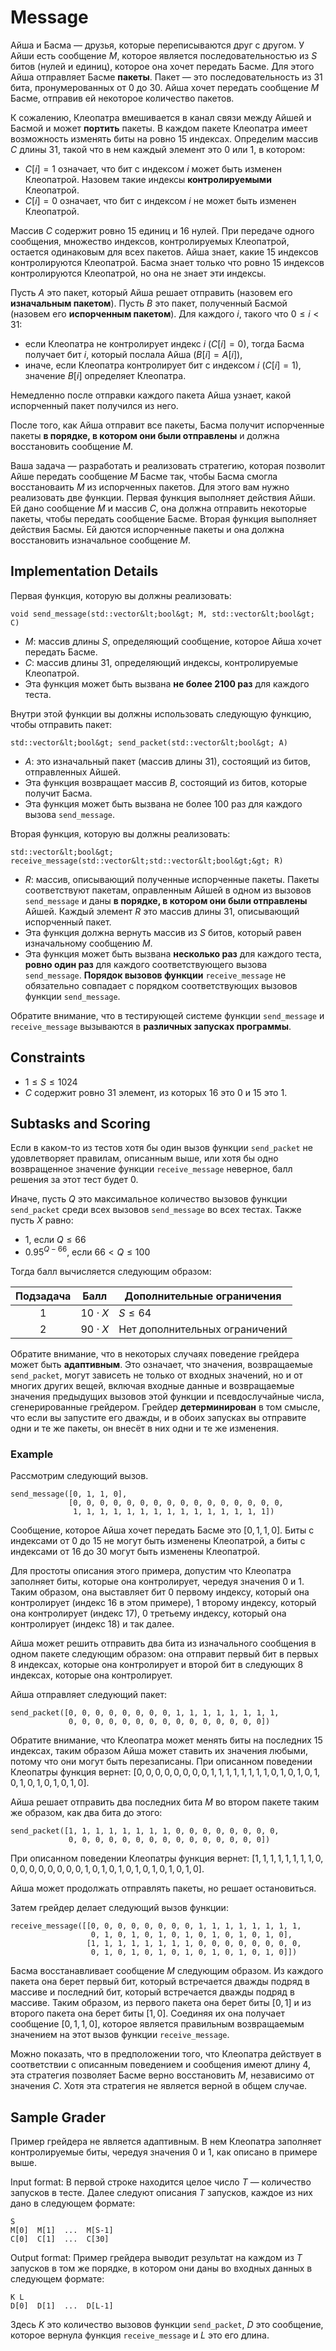 # Message

Айша и Басма — друзья, которые переписываются друг с другом. У Айши есть сообщение $M$, которое является последовательностью из $S$ битов (нулей и единиц), которое она хочет передать Басме. Для этого Айша отправляет Басме **пакеты**. Пакет — это последовательность из $31$ бита, пронумерованных от $0$ до $30$. Айша хочет передать сообщение $M$ Басме, отправив ей некоторое количество пакетов.

К сожалению, Клеопатра вмешивается в канал связи между Айшей и Басмой и может **портить** пакеты. В каждом пакете Клеопатра имеет возможность изменять биты на ровно $15$ индексах. Определим массив $C$ длины $31$, такой что в нем каждый элемент это $0$ или $1$, в котором:

* $C[i] = 1$ означает, что бит с индексом $i$ может быть изменен Клеопатрой. Назовем такие индексы **контролируемыми** Клеопатрой.
* $C[i] = 0$ означает, что бит с индексом $i$ не может быть изменен Клеопатрой.

Массив $C$ содержит ровно $15$ единиц и $16$ нулей. При передаче одного сообщения, множество индексов, контролируемых Клеопатрой, остается одинаковым для всех пакетов. Айша знает, какие $15$ индексов контролируются Клеопатрой. Басма знает только что ровно $15$ индексов контролируются Клеопатрой, но она не знает эти индексы.

Пусть $A$ это пакет, который Айша решает отправить (назовем его **изначальным пакетом**). Пусть $B$ это пакет, полученный Басмой (назовем его **испорченным пакетом**). Для каждого $i$, такого что $0 \leq i < 31$:
* если Клеопатра не контролирует индекс $i$ ($C[i]=0$), тогда Басма получает бит $i$, который послала Айша ($B[i]=A[i]$),
* иначе, если Клеопатра контролирует бит с индексом $i$ ($C[i]=1$), значение $B[i]$ определяет Клеопатра. 

Немедленно после отправки каждого пакета Айша узнает, какой испорченный пакет получился из него.

После того, как Айша отправит все пакеты, Басма получит испорченные пакеты **в порядке, в котором они были отправлены** и должна восстановить сообщение $M$. 

Ваша задача — разработать и реализовать стратегию, которая позволит Айше передать сообщение $M$ Басме так, чтобы Басма смогла восстановаить $M$ из испорченных пакетов. Для этого вам нужно реализовать две функции. Первая функция выполняет действия Айши. Ей дано сообщение $M$ и массив $C$, она должна отправить некоторые пакеты, чтобы передать сообщение Басме. Вторая функция выполняет действия Басмы. Ей даются испорченные пакеты и она должна восстановить изначальное сообщение $M$.

## Implementation Details

Первая функция, которую вы должны реализовать:

```
void send_message(std::vector&lt;bool&gt; M, std::vector&lt;bool&gt; C)
```

* $M$: массив длины $S$, определяющий сообщение, которое Айша хочет передать Басме.
* $C$: массив длины $31$, определяющий индексы, контролируемые Клеопатрой.
* Эта функция может быть вызвана **не более 2100 раз** для каждого теста.

Внутри этой функции вы должны использовать следующую функцию, чтобы отправить пакет:

```
std::vector&lt;bool&gt; send_packet(std::vector&lt;bool&gt; A)
```

* $A$: это изначальный пакет (массив длины $31$), состоящий из битов, отправленных Айшей.
* Эта функция возвращает массив $B$, состоящий из битов, которые получит Басма.
* Эта функция может быть вызвана не более $100$ раз для каждого вызова `send_message`.

Вторая функция, которую вы должны реализовать:

```
std::vector&lt;bool&gt; receive_message(std::vector&lt;std::vector&lt;bool&gt;&gt; R)
```

* $R$: массив, описывающий полученные испорченные пакеты. Пакеты соответствуют пакетам, оправленным Айшей в одном из вызовов `send_message` и даны **в порядке, в котором они были отправлены** Айшей. Каждый элемент $R$ это массив длины $31$, описывающий испорченный пакет.
* Эта функция должна вернуть массив из $S$ битов, который равен изначальному сообщению $M$.
* Эта функция может быть вызвана **несколько раз** для каждого теста,
   **ровно один раз** для каждого соответствующего вызова `send_message`. **Порядок вызовов функции** `receive_message` не обязательно совпадает с порядком соответствующих вызовов функции `send_message`.

Обратите внимание, что в тестирующей системе функции `send_message` и `receive_message` вызываются в **различных запусках программы**.

## Constraints

* $1 \leq S \leq 1024$
* $C$ содержит ровно $31$ элемент, из которых $16$ это $0$ и $15$ это $1$.

## Subtasks and Scoring

Если в каком-то из тестов хотя бы один вызов функции ``send_packet`` не удовлетворяет правилам, описанным выше, или хотя бы одно возвращенное значение функции `receive_message` неверное, балл решения за этот тест будет $0$.

Иначе, пусть $Q$ это максимальное количество вызовов функции `send_packet` среди всех вызовов `send_message` во всех тестах. Также пусть $X$ равно:

- $1$, если $Q \leq 66$
- $0.95 ^ {Q - 66}$, если $66 < Q \leq 100$

Тогда балл вычисляется следующим образом:

| Подзадача | Балл  | Дополнительные ограничения |
| :-----: | :----: | ---------------------- |
| 1       | $10 \cdot X$ | $S \leq 64$
| 2       | $90 \cdot X$ | Нет дополнительных ограничений

Обратите внимание, что в некоторых случаях поведение грейдера может быть **адаптивным**. Это означает, что значения, возвращаемые `send_packet`, могут зависеть не только от входных значений, но и от многих других вещей, включая входные данные и возвращаемые значения предыдущих вызовов этой функции и псевдослучайные числа, сгенерированные грейдером. Грейдер **детерминирован** в том смысле, что если вы запустите его дважды, и в обоих запусках вы отправите одни и те же пакеты, он внесёт в них одни и те же изменения.

### Example

Рассмотрим следующий вызов.

```
send_message([0, 1, 1, 0],
             [0, 0, 0, 0, 0, 0, 0, 0, 0, 0, 0, 0, 0, 0, 0, 0, 
              1, 1, 1, 1, 1, 1, 1, 1, 1, 1, 1, 1, 1, 1, 1])
```

Сообщение, которое Айша хочет передать Басме это $[0, 1, 1, 0]$. Биты с индексами от $0$ до $15$ не могут быть изменены Клеопатрой, а биты с индексами от $16$ до $30$ могут быть изменены Клеопатрой.

Для простоты описания этого примера, допустим что Клеопатра заполняет биты, которые она контролирует, чередуя значения $0$ и $1$. Таким образом, она выставляет бит $0$ первому индексу, который она контролирует (индекс $16$ в этом примере), $1$ второму индексу, который она контролирует (индекс $17$), $0$ третьему индексу, который она контролирует (индекс $18$) и так далее.

Айша может решить отправить два бита из изначального сообщения в одном пакете следующим образом: она отправит первый бит в первых $8$ индексах, которые она контролирует и второй бит в следующих $8$ индексах, которые она контролирует.

Айша отправляет следующий пакет:

```
send_packet([0, 0, 0, 0, 0, 0, 0, 0, 1, 1, 1, 1, 1, 1, 1, 1,
             0, 0, 0, 0, 0, 0, 0, 0, 0, 0, 0, 0, 0, 0, 0])
```

Обратите внимание, что Клеопатра может менять биты на последних $15$ индексах, таким образом Айша может ставить их значения любыми, потому что они могут быть перезаписаны. При описанном поведении Клеопатры функция вернет: 
 $[0, 0, 0, 0, 0, 0, 0, 0, 1, 1, 1, 1, 1, 1, 1, 1, 0, 1, 0, 1, 0, 1, 0, 1, 0, 1, 0, 1, 0, 1, 0]$.

Айша решает отправить два последних бита $M$ во втором пакете таким же образом, как два бита до этого:

```
send_packet([1, 1, 1, 1, 1, 1, 1, 1, 0, 0, 0, 0, 0, 0, 0, 0,
             0, 0, 0, 0, 0, 0, 0, 0, 0, 0, 0, 0, 0, 0, 0])
```

При описанном поведении Клеопатры функция вернет: 
 $[1, 1, 1, 1, 1, 1, 1, 1, 0, 0, 0, 0, 0, 0, 0, 0, 0, 1, 0, 1, 0, 1, 0, 1, 0, 1, 0, 1, 0, 1, 0]$.

Айша может продолжать отправлять пакеты, но решает остановиться.

Затем грейдер делает следующий вызов функции:

```
receive_message([[0, 0, 0, 0, 0, 0, 0, 0, 1, 1, 1, 1, 1, 1, 1, 1,
                  0, 1, 0, 1, 0, 1, 0, 1, 0, 1, 0, 1, 0, 1, 0],
                 [1, 1, 1, 1, 1, 1, 1, 1, 0, 0, 0, 0, 0, 0, 0, 0,
                  0, 1, 0, 1, 0, 1, 0, 1, 0, 1, 0, 1, 0, 1, 0]])
```

Басма восстанавливает сообщение $M$ следующим образом. Из каждого пакета она берет первый бит, который встречается дважды подряд в массиве и последний бит, который встречается дважды подряд в массиве. Таким образом, из первого пакета она берет биты $[0, 1]$ и из второго пакета она берет биты $[1, 0]$. Соединяя их она получает сообщение $[0, 1, 1, 0]$, которое является правильным возвращаемым значением на этот вызов функции `receive_message`.

Можно показать, что в предположении того, что Клеопатра действует в соответствии с описанным поведением и сообщения имеют длину $4$, эта стратегия позволяет Басме верно восстановить $M$, независимо от значения $C$. Хотя эта стратегия не является верной в общем случае.

## Sample Grader

Пример грейдера не является адаптивным. В нем Клеопатра заполняет контролируемые биты, чередуя значения $0$ и $1$, как описано в примере выше.

Input format: В первой строке находится целое число $T$ &mdash; количество запусков в тесте. Далее следуют описания $T$ запусков, каждое из них дано в следующем формате:

```
S
M[0]  M[1]  ...  M[S-1]
C[0]  C[1]  ...  C[30]
```

Output format: Пример грейдера выводит результат на каждом из $T$ запусков в том же порядке, в котором они даны во входных данных в следующем формате:

```
K L
D[0]  D[1]  ...  D[L-1]
```

Здесь $K$ это количество вызовов функции `send_packet`,
 $D$ это сообщение, которое вернула функция `receive_message`
 и $L$ это его длина.
